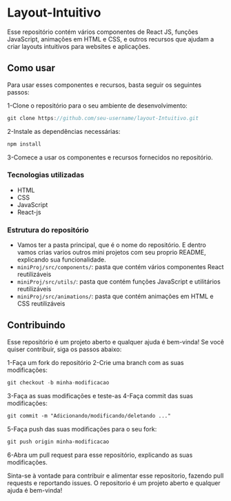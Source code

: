 # Layout-Intuitivo
Esse repositório contém vários componentes de React JS, funções JavaScript, animações em HTML e CSS, e outros recursos que ajudam a criar layouts intuitivos para websites e aplicações.

## Como usar
Para usar esses componentes e recursos, basta seguir os seguintes passos:

1-Clone o repositório para o seu ambiente de desenvolvimento:
```javascript
git clone https://github.com/seu-username/layout-Intuitivo.git
```
2-Instale as dependências necessárias:
```csharp
npm install
```
3-Comece a usar os componentes e recursos fornecidos no repositório.
### Tecnologias utilizadas
* HTML
* CSS
* JavaScript
* React-js
### Estrutura do repositório
* Vamos ter a pasta principal, que é o nome do repositório. E dentro vamos crias varios outros mini projetos com seu proprio README, explicando sua funcionalidade.
* `miniProj/src/components/`: pasta que contém vários componentes React reutilizáveis
* `miniProj/src/utils/`: pasta que contém funções JavaScript e utilitários reutilizáveis
* `miniProj/src/animations/`: pasta que contém animações em HTML e CSS reutilizáveis
## Contribuindo
Esse repositório é um projeto aberto e qualquer ajuda é bem-vinda! Se você quiser contribuir, siga os passos abaixo:

1-Faça um fork do repositório
2-Crie uma branch com as suas modificações:
```sql
git checkout -b minha-modificacao
```
3-Faça as suas modificações e teste-as
4-Faça commit das suas modificações:
```HTML
git commit -m "Adicionando/modificando/deletando ..."
```
5-Faça push das suas modificações para o seu fork:
```CSS
git push origin minha-modificacao
```
6-Abra um pull request para esse repositório, explicando as suas modificações.

Sinta-se à vontade para contribuir e alimentar esse repositorio, fazendo pull requests e reportando issues. O repositorio é um projeto aberto e qualquer ajuda é bem-vinda!
